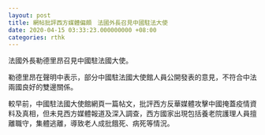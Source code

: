 ```yaml
---
layout: post
title: 網帖批評西方媒體偏頗　法國外長召見中國駐法大使
date: 2020-04-15 03:33:23.000000000 +08:00
categories: rthk
---
```


法國外長勒德里昂召見中國駐法國大使。

勒德里昂在聲明中表示，部分中國駐法國大使館人員公開發表的意見，不符合中法兩國良好的雙邊關係。

較早前，中國駐法國大使館網頁一篇帖文，批評西方反華媒體攻擊中國掩蓋疫情資料及真相，但未見西方媒體報道及深入調查，西方國家出現包括養老院護理人員擅離職守，集體逃離，導致老人成批餓死、病死等情況。
